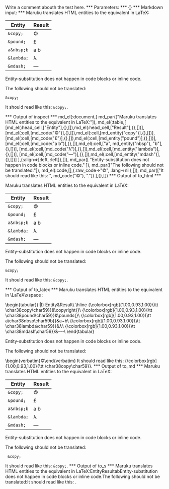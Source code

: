 Write a comment abouth the test here.
*** Parameters: ***
{}
*** Markdown input: ***
Maruku translates HTML entities to the equivalent in LaTeX:

Entity      | Result
------------|----------
`&copy;`    |  &copy;
`&pound;`   |  &pound;
`a&nbsp;b`  |  a&nbsp;b
`&lambda;`  |  &lambda;
`&mdash;`   |  &mdash;


Entity-substitution does not happen in code blocks or inline code.

The following should not be translated:

	&copy;

It should read like this: `&copy;`.


*** Output of inspect ***
md_el(:document,[
	md_par(["Maruku translates HTML entities to the equivalent in LaTeX:"]),
	md_el(:table,[
		[md_el(:head_cell,["Entity"],{},[]),md_el(:head_cell,["Result"],{},[])],
		[md_el(:cell,[md_code("&copy;")],{},[]),md_el(:cell,[md_entity("copy")],{},[])],
		[md_el(:cell,[md_code("&pound;")],{},[]),md_el(:cell,[md_entity("pound")],{},[])],
		[md_el(:cell,[md_code("a&nbsp;b")],{},[]),md_el(:cell,["a", md_entity("nbsp"), "b"],{},[])],
		[md_el(:cell,[md_code("&lambda;")],{},[]),md_el(:cell,[md_entity("lambda")],{},[])],
		[md_el(:cell,[md_code("&mdash;")],{},[]),md_el(:cell,[md_entity("mdash")],{},[])]
	],{:align=>[:left, :left]},[]),
	md_par([
		"Entity-substitution does not happen in code blocks or inline code."
	]),
	md_par(["The following should not be translated:"]),
	md_el(:code,[],{:raw_code=>"&copy;", :lang=>nil},[]),
	md_par(["It should read like this: ", md_code("&copy;"), "."])
],{},[])
*** Output of to_html ***
<p>Maruku translates HTML entities to the equivalent in LaTeX:</p>
<table><thead><tr><th>Entity</th><th>Result</th></tr></thead><tbody><tr><td style="text-align: left;"><code>&amp;copy;</code></td><td style="text-align: left;">©</td></tr>
<tr><td style="text-align: left;"><code>&amp;pound;</code></td><td style="text-align: left;">£</td></tr>
<tr><td style="text-align: left;"><code>a&amp;nbsp;b</code></td><td style="text-align: left;">a b</td></tr>
<tr><td style="text-align: left;"><code>&amp;lambda;</code></td><td style="text-align: left;">λ</td></tr>
<tr><td style="text-align: left;"><code>&amp;mdash;</code></td><td style="text-align: left;">—</td></tr>
</tbody></table>
<p>Entity-substitution does not happen in code blocks or inline code.</p>

<p>The following should not be translated:</p>

<pre><code>&amp;copy;</code></pre>

<p>It should read like this: <code>&amp;copy;</code>.</p>
*** Output of to_latex ***
Maruku translates HTML entities to the equivalent in \LaTeX\xspace :

\begin{tabular}{l|l}
Entity&Result\\
\hline 
{\colorbox[rgb]{1.00,0.93,1.00}{\tt \char38copy\char59}}&\copyright{}\\
{\colorbox[rgb]{1.00,0.93,1.00}{\tt \char38pound\char59}}&\pounds{}\\
{\colorbox[rgb]{1.00,0.93,1.00}{\tt a\char38nbsp\char59b}}&a~b\\
{\colorbox[rgb]{1.00,0.93,1.00}{\tt \char38lambda\char59}}&$\lambda$\\
{\colorbox[rgb]{1.00,0.93,1.00}{\tt \char38mdash\char59}}&---\\
\end{tabular}

Entity-substitution does not happen in code blocks or inline code.

The following should not be translated:

\begin{verbatim}&copy;\end{verbatim}
It should read like this: {\colorbox[rgb]{1.00,0.93,1.00}{\tt \char38copy\char59}}.
*** Output of to_md ***
Maruku translates HTML entities to the
equivalent in LaTeX:

Entity      | Result
------------|----------
`&copy;`    |  &copy;
`&pound;`   |  &pound;
`a&nbsp;b`  |  a&nbsp;b
`&lambda;`  |  &lambda;
`&mdash;`   |  &mdash;


Entity-substitution does not happen in code blocks or inline code.

The following should not be translated:

     &copy;

It should read like this: `&copy;`.
*** Output of to_s ***
Maruku translates HTML entities to the equivalent in LaTeX:EntityResultabEntity-substitution does not happen in code blocks or inline code.The following should not be translated:It should read like this: .
